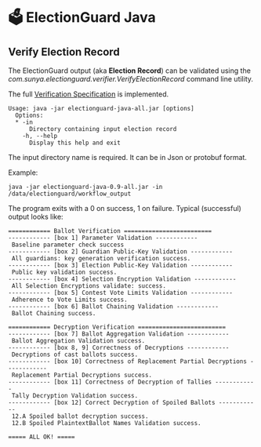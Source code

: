 # 🗳 ElectionGuard Java 

## Verify Election Record

The ElectionGuard output (aka __Election Record__) can be validated using the
_com.sunya.electionguard.verifier.VerifyElectionRecord_ command line utility.

The full [Verification Specification](https://www.electionguard.vote/spec/0.95.0/9_Verifier_construction/) is implemented.

````
Usage: java -jar electionguard-java-all.jar [options]
  Options:
  * -in
      Directory containing input election record
    -h, --help
      Display this help and exit
````

The input directory name is required. It can be in Json or protobuf format. 

Example:

````
java -jar electionguard-java-0.9-all.jar -in /data/electionguard/workflow_output
````

The program exits with a 0 on success, 1 on failure.
Typical (successful) output looks like:

````
============ Ballot Verification =========================
------------ [box 1] Parameter Validation ------------
 Baseline parameter check success
------------ [box 2] Guardian Public-Key Validation ------------
 All guardians: key generation verification success. 
------------ [box 3] Election Public-Key Validation ------------
 Public key validation success.
------------ [box 4] Selection Encryption Validation ------------
 All Selection Encryptions validate: success.
------------ [box 5] Contest Vote Limits Validation ------------
 Adherence to Vote Limits success.
------------ [box 6] Ballot Chaining Validation ------------
 Ballot Chaining success.

============ Decryption Verification =========================
------------ [box 7] Ballot Aggregation Validation ------------
 Ballot Aggregation Validation success.
------------ [box 8, 9] Correctness of Decryptions ------------
 Decryptions of cast ballots success. 
------------ [box 10] Correctness of Replacement Partial Decryptions ------------
 Replacement Partial Decryptions success. 
------------ [box 11] Correctness of Decryption of Tallies ------------
 Tally Decryption Validation success.
------------ [box 12] Correct Decryption of Spoiled Ballots ------------
 12.A Spoiled ballot decryption success. 
 12.B Spoiled PlaintextBallot Names Validation success.

===== ALL OK! ===== 
````


